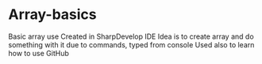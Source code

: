 # Array-basics
Basic array use
Created in SharpDevelop IDE
Idea is to create array and do something with it due to commands, typed from console
Used also to learn how to use GitHub
